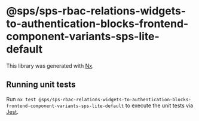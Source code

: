 # @sps/sps-rbac-relations-widgets-to-authentication-blocks-frontend-component-variants-sps-lite-default

This library was generated with [Nx](https://nx.dev).

## Running unit tests

Run `nx test @sps/sps-rbac-relations-widgets-to-authentication-blocks-frontend-component-variants-sps-lite-default` to execute the unit tests via [Jest](https://jestjs.io).
